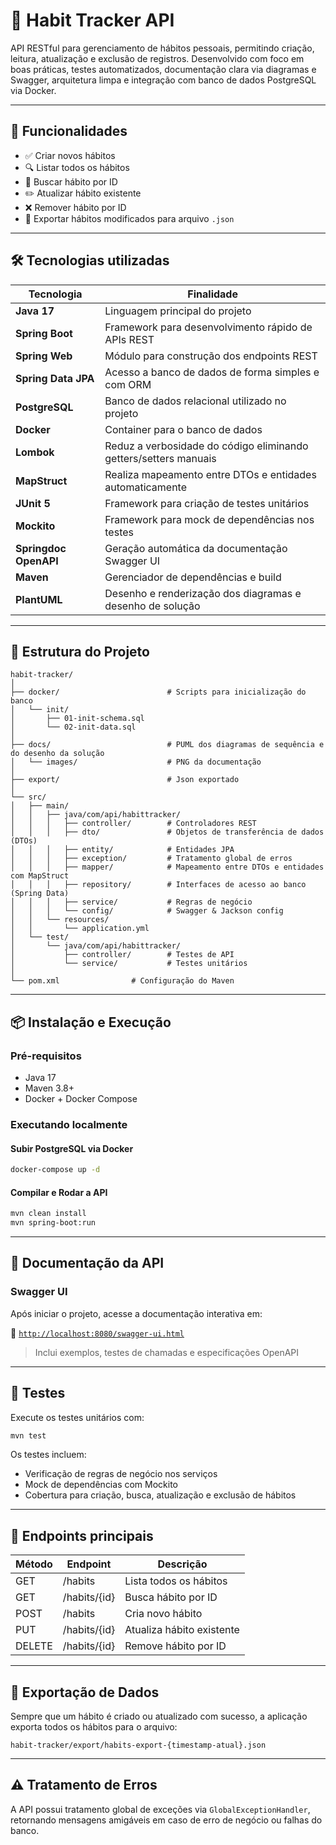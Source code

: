 # 📘 Habit Tracker API

API RESTful para gerenciamento de hábitos pessoais, permitindo criação, leitura, atualização e exclusão de registros. Desenvolvido com foco em boas práticas, testes automatizados, documentação clara via diagramas e Swagger, arquitetura limpa e integração com banco de dados PostgreSQL via Docker.

---

## 🚀 Funcionalidades

- ✅ Criar novos hábitos
- 🔍 Listar todos os hábitos
- 🔎 Buscar hábito por ID
- ✏️ Atualizar hábito existente
- ❌ Remover hábito por ID
- 📁 Exportar hábitos modificados para arquivo `.json`

---

## 🛠 Tecnologias utilizadas

| Tecnologia            | Finalidade                                                        |
|-----------------------|-------------------------------------------------------------------|
| **Java 17**           | Linguagem principal do projeto                                    |
| **Spring Boot**       | Framework para desenvolvimento rápido de APIs REST                |
| **Spring Web**        | Módulo para construção dos endpoints REST                         |
| **Spring Data JPA**   | Acesso a banco de dados de forma simples e com ORM                |
| **PostgreSQL**        | Banco de dados relacional utilizado no projeto                    |
| **Docker**            | Container para o banco de dados                                   |
| **Lombok**            | Reduz a verbosidade do código eliminando getters/setters manuais  |
| **MapStruct**         | Realiza mapeamento entre DTOs e entidades automaticamente         |
| **JUnit 5**           | Framework para criação de testes unitários                        |
| **Mockito**           | Framework para mock de dependências nos testes                    |
| **Springdoc OpenAPI** | Geração automática da documentação Swagger UI                     |
| **Maven**             | Gerenciador de dependências e build                               |
| **PlantUML**          | Desenho e renderização dos diagramas e desenho de solução         |

---

## 📂 Estrutura do Projeto

```
habit-tracker/
│
├── docker/                        # Scripts para inicialização do banco
│   └── init/
│       ├── 01-init-schema.sql
│       └── 02-init-data.sql
│
├── docs/                          # PUML dos diagramas de sequência e do desenho da solução
│   └── images/                    # PNG da documentação
│
├── export/                        # Json exportado
│
└── src/
│   ├── main/
│   │   ├── java/com/api/habittracker/
│   │   │   ├── controller/        # Controladores REST
│   │   │   ├── dto/               # Objetos de transferência de dados (DTOs)
│   │   │   ├── entity/            # Entidades JPA
│   │   │   ├── exception/         # Tratamento global de erros
│   │   │   ├── mapper/            # Mapeamento entre DTOs e entidades com MapStruct
│   │   │   ├── repository/        # Interfaces de acesso ao banco (Spring Data)
│   │   │   ├── service/           # Regras de negócio
│   │   │   └── config/            # Swagger & Jackson config
│   │   └── resources/
│   │       └── application.yml
│   └── test/
│       └── java/com/api/habittracker/
│           ├── controller/        # Testes de API
│           └── service/           # Testes unitários
│
└── pom.xml                # Configuração do Maven
```

---

## 📦 Instalação e Execução

### Pré-requisitos
- Java 17
- Maven 3.8+
- Docker + Docker Compose

### Executando localmente

#### Subir PostgreSQL via Docker
```bash
docker-compose up -d
```
#### Compilar e Rodar a API

```bash
mvn clean install
mvn spring-boot:run
```

---

## 🔗 Documentação da API

### Swagger UI

Após iniciar o projeto, acesse a documentação interativa em:

📄 [`http://localhost:8080/swagger-ui.html`](http://localhost:8080/swagger-ui.html)

> Inclui exemplos, testes de chamadas e especificações OpenAPI

---

## 🧪 Testes

Execute os testes unitários com:

```bash
mvn test
```

Os testes incluem:
- Verificação de regras de negócio nos serviços
- Mock de dependências com Mockito
- Cobertura para criação, busca, atualização e exclusão de hábitos

---


## 🧪 Endpoints principais

| Método | Endpoint          | Descrição                  |
|--------|-------------------|----------------------------|
| GET    | /habits           | Lista todos os hábitos     |
| GET    | /habits/{id}      | Busca hábito por ID        |
| POST   | /habits           | Cria novo hábito           |
| PUT    | /habits/{id}      | Atualiza hábito existente  |
| DELETE | /habits/{id}      | Remove hábito por ID       |

---

## 📁 Exportação de Dados

Sempre que um hábito é criado ou atualizado com sucesso, a aplicação exporta todos os hábitos para o arquivo:

```
habit-tracker/export/habits-export-{timestamp-atual}.json
```

---


## ⚠️ Tratamento de Erros

A API possui tratamento global de exceções via `GlobalExceptionHandler`, retornando mensagens amigáveis em caso de erro de negócio ou falhas do banco.